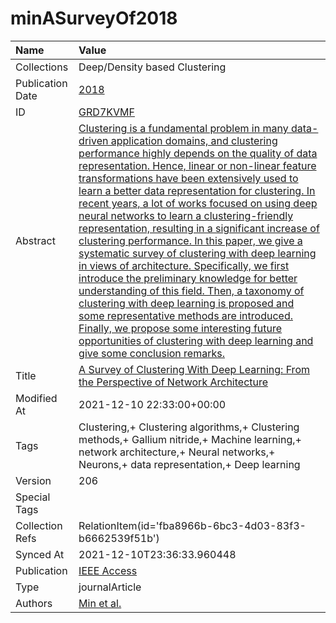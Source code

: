 # minASurveyOf2018
| Name             | Value                                                                                                                                                                                                                                                                                                                                                                                                                                                                                                                                                                                                                                                                                                                                                                                                                                                                                                                                                                                                               |
|:-----------------|:--------------------------------------------------------------------------------------------------------------------------------------------------------------------------------------------------------------------------------------------------------------------------------------------------------------------------------------------------------------------------------------------------------------------------------------------------------------------------------------------------------------------------------------------------------------------------------------------------------------------------------------------------------------------------------------------------------------------------------------------------------------------------------------------------------------------------------------------------------------------------------------------------------------------------------------------------------------------------------------------------------------------|
| Collections      | Deep/Density based Clustering                                                                                                                                                                                                                                                                                                                                                                                                                                                                                                                                                                                                                                                                                                                                                                                                                                                                                                                                                                                       |
| Publication Date | [2018](<notionsci.utils.serialization.ExplicitNone object at 0x7fe0061079a0>)                                                                                                                                                                                                                                                                                                                                                                                                                                                                                                                                                                                                                                                                                                                                                                                                                                                                                                                                       |
| ID               | [GRD7KVMF](<notionsci.utils.serialization.ExplicitNone object at 0x7fe006107ac0>)                                                                                                                                                                                                                                                                                                                                                                                                                                                                                                                                                                                                                                                                                                                                                                                                                                                                                                                                   |
| Abstract         | [Clustering is a fundamental problem in many data-driven application domains, and clustering performance highly depends on the quality of data representation. Hence, linear or non-linear feature transformations have been extensively used to learn a better data representation for clustering. In recent years, a lot of works focused on using deep neural networks to learn a clustering-friendly representation, resulting in a significant increase of clustering performance. In this paper, we give a systematic survey of clustering with deep learning in views of architecture. Specifically, we first introduce the preliminary knowledge for better understanding of this field. Then, a taxonomy of clustering with deep learning is proposed and some representative methods are introduced. Finally, we propose some interesting future opportunities of clustering with deep learning and give some conclusion remarks.](<notionsci.utils.serialization.ExplicitNone object at 0x7fe006107be0>) |
| Title            | [A Survey of Clustering With Deep Learning: From the Perspective of Network Architecture](<notionsci.utils.serialization.ExplicitNone object at 0x7fe006107d00>)                                                                                                                                                                                                                                                                                                                                                                                                                                                                                                                                                                                                                                                                                                                                                                                                                                                    |
| Modified At      | 2021-12-10 22:33:00+00:00                                                                                                                                                                                                                                                                                                                                                                                                                                                                                                                                                                                                                                                                                                                                                                                                                                                                                                                                                                                           |
| Tags             | Clustering,+ Clustering algorithms,+ Clustering methods,+ Gallium nitride,+ Machine learning,+ network architecture,+ Neural networks,+ Neurons,+ data representation,+ Deep learning                                                                                                                                                                                                                                                                                                                                                                                                                                                                                                                                                                                                                                                                                                                                                                                                                               |
| Version          | 206                                                                                                                                                                                                                                                                                                                                                                                                                                                                                                                                                                                                                                                                                                                                                                                                                                                                                                                                                                                                                 |
| Special Tags     |                                                                                                                                                                                                                                                                                                                                                                                                                                                                                                                                                                                                                                                                                                                                                                                                                                                                                                                                                                                                                     |
| Collection Refs  | RelationItem(id='fba8966b-6bc3-4d03-83f3-b6662539f51b')                                                                                                                                                                                                                                                                                                                                                                                                                                                                                                                                                                                                                                                                                                                                                                                                                                                                                                                                                             |
| Synced At        | 2021-12-10T23:36:33.960448                                                                                                                                                                                                                                                                                                                                                                                                                                                                                                                                                                                                                                                                                                                                                                                                                                                                                                                                                                                          |
| Publication      | [IEEE Access](<notionsci.utils.serialization.ExplicitNone object at 0x7fe00610b490>)                                                                                                                                                                                                                                                                                                                                                                                                                                                                                                                                                                                                                                                                                                                                                                                                                                                                                                                                |
| Type             | journalArticle                                                                                                                                                                                                                                                                                                                                                                                                                                                                                                                                                                                                                                                                                                                                                                                                                                                                                                                                                                                                      |
| Authors          | [Min et al.](<notionsci.utils.serialization.ExplicitNone object at 0x7fe00610b640>)                                                                                                                                                                                                                                                                                                                                                                                                                                                                                                                                                                                                                                                                                                                                                                                                                                                                                                                                 |

